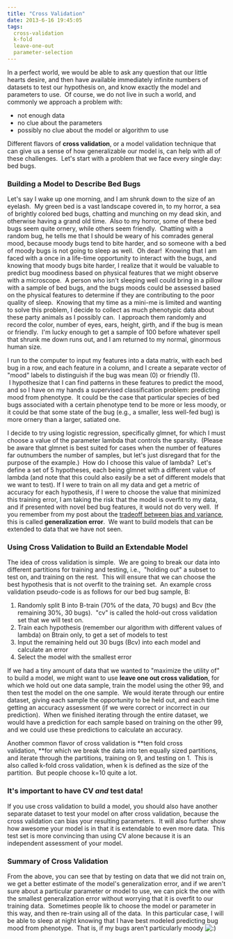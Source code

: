 ```yaml
---
title: "Cross Validation"
date: 2013-6-16 19:45:05
tags:
  cross-validation
  k-fold
  leave-one-out
  parameter-selection
---
```



In a perfect world, we would be able to ask any question that our little hearts desire, and then have available immediately infinite numbers of datasets to test our hypothesis on, and know exactly the model and parameters to use.  Of course, we do not live in such a world, and commonly we approach a problem with:

- <span style="line-height: 13px;">not enough data</span>
- no clue about the parameters
- possibly no clue about the model or algorithm to use

Different flavors of **cross validation**, or a model validation technique that can give us a sense of how generalizable our model is, can help with all of these challenges.  Let's start with a problem that we face every single day: bed bugs.

### Building a Model to Describe Bed Bugs

Let's say I wake up one morning, and I am shrunk down to the size of an eyelash.  My green bed is a vast landscape covered in, to my horror, a sea of brightly colored bed bugs, chatting and munching on my dead skin, and otherwise having a grand old time.  Also to my horror, some of these bed bugs seem quite ornery, while others seem friendly.  Chatting with a random bug, he tells me that I should be weary of his comrades general mood, because moody bugs tend to bite harder, and so someone with a bed of moody bugs is not going to sleep as well.  Oh dear!  Knowing that I am faced with a once in a life-time opportunity to interact with the bugs, and knowing that moody bugs bite harder, I realize that it would be valuable to predict bug moodiness based on physical features that we might observe with a microscope.  A person who isn't sleeping well could bring in a pillow with a sample of bed bugs, and the bugs moods could be assessed based on the physical features to determine if they are contributing to the poor quality of sleep.  Knowing that my time as a mini-me is limited and wanting to solve this problem, I decide to collect as much phenotypic data about these party animals as I possibly can.  I approach them randomly and record the color, number of eyes, ears, height, girth, and if the bug is mean or friendly.  I'm lucky enough to get a sample of 100 before whatever spell that shrunk me down runs out, and I am returned to my normal, ginormous human size.

I run to the computer to input my features into a data matrix, with each bed bug in a row, and each feature in a column, and I create a separate vector of "mood" labels to distinguish if the bug was mean (0) or friendly (1).  I hypothesize that I can find patterns in these features to predict the mood, and so I have on my hands a supervised classification problem: predicting mood from phenotype.  It could be the case that particular species of bed bugs associated with a certain phenotype tend to be more or less moody, or it could be that some state of the bug (e.g., a smaller, less well-fed bug) is more ornery than a larger, satiated one.

I decide to try using logistic regression, specifically glmnet, for which I must choose a value of the parameter lambda that controls the sparsity.  (Please be aware that glmnet is best suited for cases when the number of features far outnumbers the number of samples, but let's just disregard that for the purpose of the example.)  How do I choose this value of lambda?  Let's define a set of 5 hypotheses, each being glmnet with a different value of lambda (and note that this could also easily be a set of different models that we want to test). If I were to train on all my data and get a metric of accuracy for each hypothesis, if I were to choose the value that minimized this training error, I am taking the risk that the model is overfit to my data, and if presented with novel bed bug features, it would not do very well.  If you remember from my post about the [tradeoff between bias and variance](http://www.vbmis.com/learn/?p=127), this is called **generalization error**.  We want to build models that can be extended to data that we have not seen.

### Using Cross Validation to Build an Extendable Model

The idea of cross validation is simple.  We are going to break our data into different partitions for training and testing, i.e.,  "holding out" a subset to test on, and training on the rest.  This will ensure that we can choose the best hypothesis that is not overfit to the training set.  An example cross validation pseudo-code is as follows for our bed bug sample, B:

1. Randomly split B into B-train (70% of the data, 70 bugs) and Bcv (the remaining 30%, 30 bugs).  "cv" is called the hold-out cross validation set that we will test on.
2. Train each hypothesis (remember our algorithm with different values of lambda) on Btrain only, to get a set of models to test
3. Input the remaining held out 30 bugs (Bcv) into each model and calculate an error
4. Select the model with the smallest error

If we had a tiny amount of data that we wanted to "maximize the utility of" to build a model, we might want to use **leave one out cross validation**, for which we hold out one data sample, train the model using the other 99, and then test the model on the one sample.  We would iterate through our entire dataset, giving each sample the opportunity to be held out, and each time getting an accuracy assessment (if we were correct or incorrect in our prediction).  When we finished iterating through the entire dataset, we would have a prediction for each sample based on training on the other 99, and we could use these predictions to calculate an accuracy.

Another common flavor of cross validation is **ten fold cross validation, **for which we break the data into ten equally sized partitions, and iterate through the partitions, training on 9, and testing on 1.  This is also called k-fold cross validation, when k is defined as the size of the partition.  But people choose k=10 quite a lot.

### It's important to have CV *and* test data!

If you use cross validation to build a model, you should also have another separate dataset to test your model on after cross validation, because the cross validation can bias your resulting parameters.  It will also further show how awesome your model is in that it is extendable to even more data.  This test set is more convincing than using CV alone because it is an independent assessment of your model.

### Summary of Cross Validation

From the above, you can see that by testing on data that we did not train on, we get a better estimate of the model's generalization error, and if we aren't sure about a particular parameter or model to use, we can pick the one with the smallest generalization error without worrying that it is overfit to our training data.  Sometimes people lik to choose the model or parameter in this way, and then re-train using all of the data.  In this particular case, I will be able to sleep at night knowing that I have best modeled predicting bug mood from phenotype.  That is, if my bugs aren't particularly moody ![:)](http://www.vbmis.com/learn/wp-includes/images/smilies/simple-smile.png)


